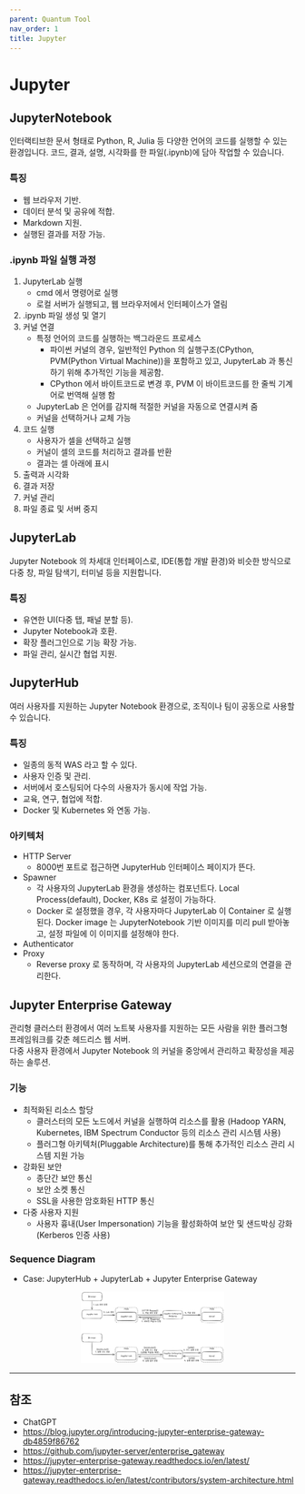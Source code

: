 ```yaml
---
parent: Quantum Tool
nav_order: 1
title: Jupyter
---
```


# Jupyter



## JupyterNotebook
인터랙티브한 문서 형태로 Python, R, Julia 등 다양한 언어의 코드를 실행할 수 있는 환경입니다. 코드, 결과, 설명, 시각화를 한 파일(.ipynb)에 담아 작업할 수 있습니다.

### 특징
- 웹 브라우저 기반. 
- 데이터 분석 및 공유에 적합. 
- Markdown 지원. 
- 실행된 결과를 저장 가능.

### .ipynb 파일 실행 과정
1. JupyterLab 실행
    - cmd 에서 명령어로 실행
    - 로컬 서버가 실행되고, 웹 브라우저에서 인터페이스가 열림
2. .ipynb 파일 생성 및 열기
3. 커널 연결
    - 특정 언어의 코드를 실행하는 백그라운드 프로세스
        - 파이썬 커널의 경우, 일반적인 Python 의 실행구조(CPython, PVM(Python Virtual Machine))을 포함하고 있고, JupyterLab 과 통신하기 위해 추가적인 기능을 제공함.
        - CPython 에서 바이트코드로 변경 후, PVM 이 바이트코드를 한 줄씩 기계어로 번역해 실행 함
    - JupyterLab 은 언어를 감지해 적절한 커널을 자동으로 연결시켜 줌
    - 커널을 선택하거나 교체 가능
4. 코드 실행
    - 사용자가 셀을 선택하고 실행
    - 커널이 셀의 코드를 처리하고 결과를 반환
    - 결과는 셀 아래에 표시
5. 출력과 시각화
6. 결과 저장
7. 커널 관리
8. 파일 종료 및 서버 중지



## JupyterLab
Jupyter Notebook 의 차세대 인터페이스로, IDE(통합 개발 환경)와 비슷한 방식으로 다중 창, 파일 탐색기, 터미널 등을 지원합니다.

### 특징
  - 유연한 UI(다중 탭, 패널 분할 등).
  - Jupyter Notebook과 호환.
  - 확장 플러그인으로 기능 확장 가능.
  - 파일 관리, 실시간 협업 지원.



## JupyterHub
여러 사용자를 지원하는 Jupyter Notebook 환경으로, 조직이나 팀이 공동으로 사용할 수 있습니다. 

### 특징
  - 일종의 동적 WAS 라고 할 수 있다. 
  - 사용자 인증 및 관리.
  - 서버에서 호스팅되어 다수의 사용자가 동시에 작업 가능.
  - 교육, 연구, 협업에 적합. 
  - Docker 및 Kubernetes 와 연동 가능.

### 아키텍처
  - HTTP Server
    - 8000번 포트로 접근하면 JupyterHub 인터페이스 페이지가 뜬다.
  - Spawner
    - 각 사용자의 JupyterLab 환경을 생성하는 컴포넌트다. Local Process(default), Docker, K8s 로 설정이 가능하다.
    - Docker 로 설정했을 경우, 각 사용자마다 JupyterLab 이 Container 로 실행된다. Docker image 는 JupyterNotebook 기반 이미지를 미리 pull 받아놓고, 설정 파일에 이 이미지를 설정해야 한다.
  - Authenticator
  - Proxy
    - Reverse proxy 로 동작하며, 각 사용자의 JupyterLab 세션으로의 연결을 관리한다.

    
    
## Jupyter Enterprise Gateway
관리형 클러스터 환경에서 여러 노트북 사용자를 지원하는 모든 사람을 위한 플러그형 프레임워크를 갖춘 헤드리스 웹 서버.  
다중 사용자 환경에서 Jupyter Notebook 의 커널을 중앙에서 관리하고 확장성을 제공하는 솔루션.

### 기능
- 최적화된 리소스 할당
  - 클러스터의 모든 노드에서 커널을 실행하여 리소스를 활용 (Hadoop YARN, Kubernetes, IBM Spectrum Conductor 등의 리소스 관리 시스템 사용)
  - 플러그형 아키텍처(Pluggable Architecture)를 통해 추가적인 리소스 관리 시스템 지원 가능
- 강화된 보안
  - 종단간 보안 통신
  - 보안 소켓 통신
  - SSL을 사용한 암호화된 HTTP 통신
- 다중 사용자 지원
  - 사용자 흉내(User Impersonation) 기능을 활성화하여 보안 및 샌드박싱 강화 (Kerberos 인증 사용)

### Sequence Diagram
- Case: JupyterHub + JupyterLab + Jupyter Enterprise Gateway
<center><img src="/assets/img/docs/quantum/JupyterEnterpriseGateway_SequeceDiagram.png" width="50%" height="50%"></center>



---
## 참조
- ChatGPT
- https://blog.jupyter.org/introducing-jupyter-enterprise-gateway-db4859f86762
- https://github.com/jupyter-server/enterprise_gateway
- https://jupyter-enterprise-gateway.readthedocs.io/en/latest/
- https://jupyter-enterprise-gateway.readthedocs.io/en/latest/contributors/system-architecture.html
